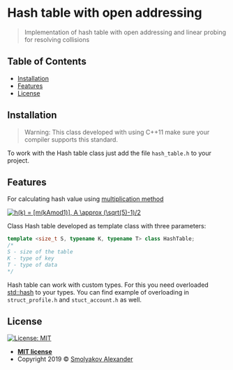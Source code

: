 # Hash table with open addressing
> Implementation of hash table with open addressing and linear probing for resolving collisions

## Table of Contents
- [Installation](#installation)
- [Features](#features)
- [License](#license)

## Installation
> Warning: This class developed with using C++11 make sure your compiler supports this standard.

To work with the Hash table class just add the file `hash_table.h` to your project.

## Features
For calculating hash value using <a href="https://www.cs.auckland.ac.nz/software/AlgAnim/hash_func.html">multiplication method</a>

<a href="https://www.codecogs.com/eqnedit.php?latex=h(k)&space;=&space;[m(kAmod1)],&space;A&space;\approx&space;(\sqrt(5)-1)/2" target="_blank"><img src="https://latex.codecogs.com/gif.latex?h(k)&space;=&space;[m(kAmod1)],&space;A&space;\approx&space;(\sqrt(5)-1)/2" title="h(k) = [m(kAmod1)], A \approx (\sqrt(5)-1)/2" /></a>

Class Hash table developed as template class with three parameters:
```cpp
template <size_t S, typename K, typename T> class HashTable;
/*
S - size of the table
K - type of key 
T - type of data
*/
```
Hash table can work with custom types. For this you need overloaded <a href="https://en.cppreference.com/w/cpp/utility/hash" target="_blank">std::hash</a> to your types. You can find example of overloading in `struct_profile.h` and `stuct_account.h` as well.

## License
[![License: MIT](https://img.shields.io/badge/License-MIT-yellow.svg)](https://opensource.org/licenses/MIT)

- **[MIT license](http://opensource.org/licenses/mit-license.php)**
- Copyright 2019 © <a href="https://github.com/sphinx414" target="_blank">Smolyakov Alexander</a>
